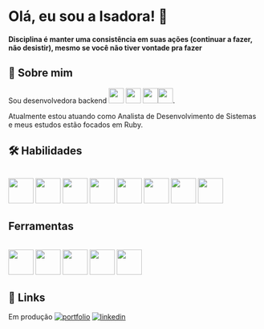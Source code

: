 
# Olá, eu sou a Isadora! 👋

#### Disciplina é manter uma consistência em suas ações (continuar a fazer, não desistir), mesmo se você não tiver vontade pra fazer

## 🚀 Sobre mim
Sou desenvolvedora backend <img src="https://cdn-icons-png.flaticon.com/512/226/226777.png" width="30" height="30"/> <img src="https://cdn.jsdelivr.net/gh/devicons/devicon/icons/spring/spring-original-wordmark.svg" width="30" height="30"/> <img src="https://cdn.jsdelivr.net/gh/devicons/devicon/icons/ruby/ruby-original.svg" idth="30" height="30"/><img src="https://cdn.jsdelivr.net/gh/devicons/devicon/icons/rails/rails-plain.svg"  width="30" height="30"/>.
           
Atualmente estou atuando como Analista de Desenvolvimento de Sistemas e meus estudos estão focados em Ruby. 


## 🛠 Habilidades
<div style="display: inline_block"><br>
  
<img src="https://cdn.jsdelivr.net/gh/devicons/devicon/icons/ruby/ruby-original.svg" idth="50" height="50"/>
<img src="https://cdn.jsdelivr.net/gh/devicons/devicon/icons/rails/rails-plain-wordmark.svg" width="50" height="50"/>
<img src="https://cdn.jsdelivr.net/gh/devicons/devicon/icons/bootstrap/bootstrap-original-wordmark.svg" width="50" height="50"/>
<img src="https://cdn-icons-png.flaticon.com/512/226/226777.png" width="50" height="50"/>
<img src="https://cdn.jsdelivr.net/gh/devicons/devicon/icons/spring/spring-original-wordmark.svg" width="50" height="50"/>
<img src="https://cdn.jsdelivr.net/gh/devicons/devicon/icons/postgresql/postgresql-original-wordmark.svg" width="50" height="50"/>
<img src="https://cdn.jsdelivr.net/gh/devicons/devicon/icons/html5/html5-plain-wordmark.svg" width="50" height="50"/>
<img src="https://cdn.jsdelivr.net/gh/devicons/devicon/icons/css3/css3-plain-wordmark.svg" width="50" height="50"/>

</div>

## Ferramentas
<div style="display: inline_block"><br>


<img src="https://cdn.jsdelivr.net/gh/devicons/devicon/icons/linux/linux-original.svg" width="50" height="50"/>
<img src="https://cdn.jsdelivr.net/gh/devicons/devicon/icons/vscode/vscode-original.svg" width="50" height="50"/>
<img src="https://cdn.jsdelivr.net/gh/devicons/devicon/icons/gitlab/gitlab-plain-wordmark.svg" width="50" height="50"/>
<img src="https://cdn.jsdelivr.net/gh/devicons/devicon/icons/intellij/intellij-original.svg" width="50" height="50"/>
<img src="https://cdn.jsdelivr.net/gh/devicons/devicon/icons/git/git-plain.svg" width="50" height="50"/>
</div>

## 🔗 Links
Em produção [![portfolio](https://img.shields.io/badge/my_portfolio-000?style=for-the-badge&logo=ko-fi&logoColor=white)]()
[![linkedin](https://img.shields.io/badge/linkedin-0A66C2?style=for-the-badge&logo=linkedin&logoColor=white)](https://www.linkedin.com/in/srochaisadora)

